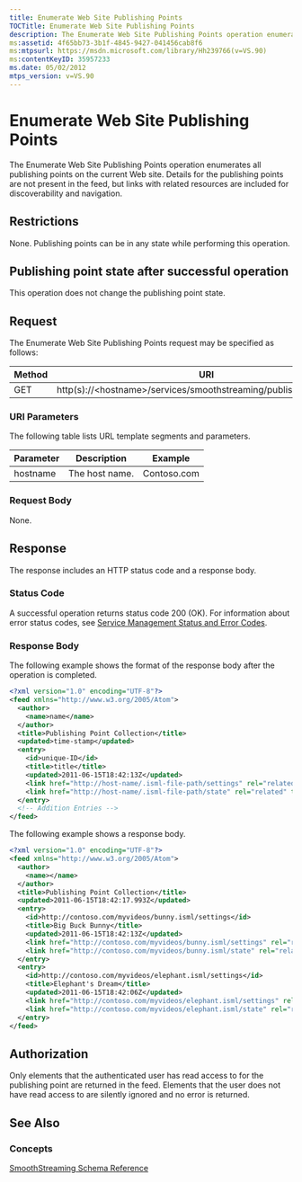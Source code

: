 ```yaml
---
title: Enumerate Web Site Publishing Points
TOCTitle: Enumerate Web Site Publishing Points
description: The Enumerate Web Site Publishing Points operation enumerates all publishing points on the current Web site.
ms:assetid: 4f65bb73-3b1f-4845-9427-041456cab8f6
ms:mtpsurl: https://msdn.microsoft.com/library/Hh239766(v=VS.90)
ms:contentKeyID: 35957233
ms.date: 05/02/2012
mtps_version: v=VS.90
---
```


# Enumerate Web Site Publishing Points

The Enumerate Web Site Publishing Points operation enumerates all publishing points on the current Web site. Details for the publishing points are not present in the feed, but links with related resources are included for discoverability and navigation.

## Restrictions

None. Publishing points can be in any state while performing this operation.

## Publishing point state after successful operation

This operation does not change the publishing point state.

## Request

The Enumerate Web Site Publishing Points request may be specified as follows:

|Method|URI|
|--- |--- |
|GET|http(s)://\<hostname>/services/smoothstreaming/publishingpoints.isml|

### URI Parameters

The following table lists URL template segments and parameters.

|Parameter|Description|Example|
|--- |--- |--- |
|hostname|The host name.|Contoso.com|

### Request Body

None.

## Response

The response includes an HTTP status code and a response body.

### Status Code

A successful operation returns status code 200 (OK). For information about error status codes, see [Service Management Status and Error Codes](service-management-status-and-error-codes.md).

### Response Body

The following example shows the format of the response body after the operation is completed.

```xml
<?xml version="1.0" encoding="UTF-8"?>
<feed xmlns="http://www.w3.org/2005/Atom">
  <author>
    <name>name</name>
  </author>
  <title>Publishing Point Collection</title>
  <updated>time-stamp</updated>
  <entry>
    <id>unique-ID</id>
    <title>title</title>
    <updated>2011-06-15T18:42:13Z</updated>
    <link href="http://host-name/.isml-file-path/settings" rel="related" type="application/atom+xml" title="Settings" />
    <link href="http://host-name/.isml-file-path/state" rel="related" type="application/atom+xml" title="State" />
  </entry>
  <!-- Addition Entries -->
</feed>
```

The following example shows a response body.

```xml
<?xml version="1.0" encoding="UTF-8"?>
<feed xmlns="http://www.w3.org/2005/Atom">
  <author>
    <name></name>
  </author>
  <title>Publishing Point Collection</title>
  <updated>2011-06-15T18:42:17.993Z</updated>
  <entry>
    <id>http://contoso.com/myvideos/bunny.isml/settings</id>
    <title>Big Buck Bunny</title>
    <updated>2011-06-15T18:42:13Z</updated>
    <link href="http://contoso.com/myvideos/bunny.isml/settings" rel="related" type="application/atom+xml" title="Settings" />
    <link href="http://contoso.com/myvideos/bunny.isml/state" rel="related" type="application/atom+xml" title="State" />
  </entry>
  <entry>
    <id>http://contoso.com/myvideos/elephant.isml/settings</id>
    <title>Elephant's Dream</title>
    <updated>2011-06-15T18:42:06Z</updated>
    <link href="http://contoso.com/myvideos/elephant.isml/settings" rel="related" type="application/atom+xml" title="Settings" />
    <link href="http://contoso.com/myvideos/elephant.isml/state" rel="related" type="application/atom+xml" title="State" />
  </entry>
</feed>
```

## Authorization

Only elements that the authenticated user has read access to for the publishing point are returned in the feed. Elements that the user does not have read access to are silently ignored and no error is returned.

## See Also

### Concepts

[SmoothStreaming Schema Reference](smoothstreaming-schema-reference.md)
